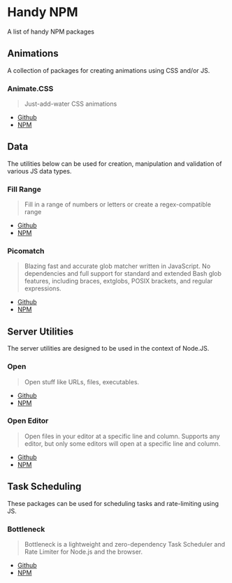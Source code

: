 # Handy NPM
A list of handy NPM packages

## Animations

A collection of packages for creating animations using CSS and/or JS.

### Animate.CSS
> Just-add-water CSS animations
- [Github](https://github.com/animate-css/animate.css)
- [NPM](https://www.npmjs.com/package/animate.css)

## Data

The utilities below can be used for creation, manipulation and validation of various JS data types.

### Fill Range
> Fill in a range of numbers or letters or create a regex-compatible range
- [Github](https://github.com/jonschlinkert/fill-range)
- [NPM](https://www.npmjs.com/package/fill-range)

### Picomatch
> Blazing fast and accurate glob matcher written in JavaScript. No dependencies and full support for standard and extended Bash glob features, including braces, extglobs, POSIX brackets, and regular expressions.
- [Github](https://github.com/micromatch/picomatch)
- [NPM](https://www.npmjs.com/package/picomatch)

## Server Utilities

The server utilities are designed to be used in the context of Node.JS.

### Open
> Open stuff like URLs, files, executables.
- [Github](https://github.com/sindresorhus/open)
- [NPM](https://www.npmjs.com/package/open)

### Open Editor
> Open files in your editor at a specific line and column. Supports any editor, but only some editors will open at a specific line and column.
- [Github](https://github.com/sindresorhus/open-editor)
- [NPM](https://www.npmjs.com/package/open-editor)

## Task Scheduling

These packages can be used for scheduling tasks and rate-limiting using JS.

### Bottleneck
> Bottleneck is a lightweight and zero-dependency Task Scheduler and Rate Limiter for Node.js and the browser.
- [Github](https://github.com/SGrondin/bottleneck)
- [NPM](https://www.npmjs.com/package/bottleneck)
